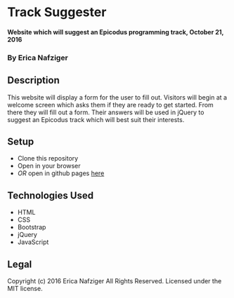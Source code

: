 # Track Suggester

#### Website which will suggest an Epicodus programming track, October 21, 2016

### By Erica Nafziger

## Description

This website will display a form for the user to fill out. Visitors will begin at a welcome screen which asks them if they are ready to get started. From there they will fill out a form. Their answers will be used in jQuery to suggest an Epicodus track which will best suit their interests.

## Setup

* Clone this repository
* Open in your browser
* *OR* open in github pages [here](https://ericanafziger.github.io/track-suggester)

## Technologies Used

* HTML
* CSS
* Bootstrap
* jQuery
* JavaScript

## Legal
Copyright (c) 2016 Erica Nafziger All Rights Reserved.
<enter> Licensed under the MIT license.
